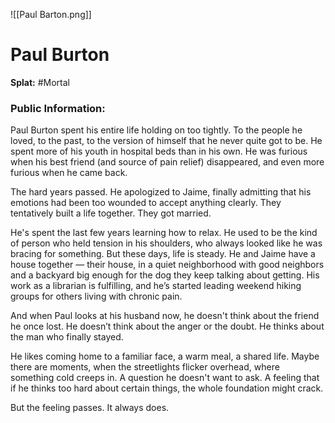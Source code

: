 ![[Paul Barton.png]]
# Paul Burton
**Splat:** #Mortal   
### Public Information:

Paul Burton spent his entire life holding on too tightly. To the people he loved, to the past, to the version of himself that he never quite got to be. He spent more of his youth in hospital beds than in his own. He was furious when his best friend (and source of pain relief) disappeared, and even more furious when he came back.

The hard years passed. He apologized to Jaime, finally admitting that his emotions had been too wounded to accept anything clearly. They tentatively built a life together. They got married.

He's spent the last few years learning how to relax. He used to be the kind of person who held tension in his shoulders, who always looked like he was bracing for something. But these days, life is steady. He and Jaime have a house together — their house, in a quiet neighborhood with good neighbors and a backyard big enough for the dog they keep talking about getting. His work as a librarian is fulfilling, and he’s started leading weekend hiking groups for others living with chronic pain.

And when Paul looks at his husband now, he doesn't think about the friend he once lost. He doesn’t think about the anger or the doubt. He thinks about the man who finally stayed. 

He likes coming home to a familiar face, a warm meal, a shared life. Maybe there are moments, when the streetlights flicker overhead, where something cold creeps in. A question he doesn't want to ask. A feeling that if he thinks too hard about certain things, the whole foundation might crack.

But the feeling passes. It always does.